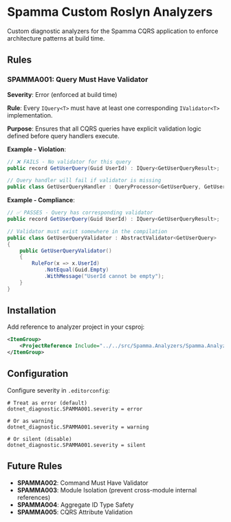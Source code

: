 # Spamma Custom Roslyn Analyzers

Custom diagnostic analyzers for the Spamma CQRS application to enforce architecture patterns at build time.

## Rules

### SPAMMA001: Query Must Have Validator

**Severity**: Error (enforced at build time)

**Rule**: Every `IQuery<T>` must have at least one corresponding `IValidator<T>` implementation.

**Purpose**: Ensures that all CQRS queries have explicit validation logic defined before query handlers execute.

**Example - Violation**:

```csharp
// ❌ FAILS - No validator for this query
public record GetUserQuery(Guid UserId) : IQuery<GetUserQueryResult>;

// Query handler will fail if validator is missing
public class GetUserQueryHandler : QueryProcessor<GetUserQuery, GetUserQueryResult> { }
```

**Example - Compliance**:

```csharp
// ✅ PASSES - Query has corresponding validator
public record GetUserQuery(Guid UserId) : IQuery<GetUserQueryResult>;

// Validator must exist somewhere in the compilation
public class GetUserQueryValidator : AbstractValidator<GetUserQuery>
{
    public GetUserQueryValidator()
    {
        RuleFor(x => x.UserId)
            .NotEqual(Guid.Empty)
            .WithMessage("UserId cannot be empty");
    }
}
```

## Installation

Add reference to analyzer project in your csproj:

```xml
<ItemGroup>
    <ProjectReference Include="../../src/Spamma.Analyzers/Spamma.Analyzers.csproj" />
</ItemGroup>
```

## Configuration

Configure severity in `.editorconfig`:

```editorconfig
# Treat as error (default)
dotnet_diagnostic.SPAMMA001.severity = error

# Or as warning
dotnet_diagnostic.SPAMMA001.severity = warning

# Or silent (disable)
dotnet_diagnostic.SPAMMA001.severity = silent
```

## Future Rules

- **SPAMMA002**: Command Must Have Validator
- **SPAMMA003**: Module Isolation (prevent cross-module internal references)
- **SPAMMA004**: Aggregate ID Type Safety
- **SPAMMA005**: CQRS Attribute Validation
